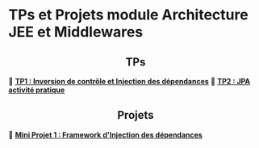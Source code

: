 
# TPs et Projets module Architecture JEE et Middlewares

<h2 align="center">TPs</h2>

📁 [<b>TP1 : Inversion de contrôle et Injection des dépendances</b>](https://github.com/m0hamedAit/mohamed-aitihie-JEE/tree/main/TPs/TP1)
📁 [<b>TP2 : JPA activité pratique</b>](https://github.com/m0hamedAit/mohamed-aitihie-JEE/tree/main/TPs/TP2)


<h2 align="center">Projets</h2>

📁 [<b>Mini Projet 1 : Framework d'Injection des dépendances</b>](https://github.com/m0hamedAit/mohamed-aitihie-JEE/tree/main/Projets/mProjet1_framework)